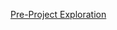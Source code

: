 
[Pre-Project Exploration](https://bgulbis.github.io/CSE_Vancomycin/report/pre-project_exploration.nb.html)
